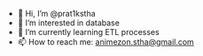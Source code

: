 - 👋 Hi, I’m @prat1kstha
- 👀 I’m interested in database
- 🌱 I’m currently learning ETL processes
- 📫 How to reach me: animezon.stha@gmail.com

<!---
prat1kstha/prat1kstha is a ✨ special ✨ repository because its `README.md` (this file) appears on your GitHub profile.
You can click the Preview link to take a look at your changes.
--->
